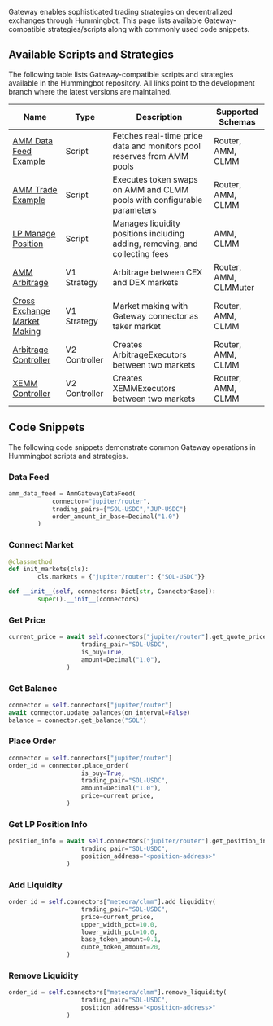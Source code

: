 Gateway enables sophisticated trading strategies on decentralized exchanges through Hummingbot. This page lists available Gateway-compatible strategies/scripts along with commonly used code snippets.

## Available Scripts and Strategies

The following table lists Gateway-compatible scripts and strategies available in the Hummingbot repository. All links point to the development branch where the latest versions are maintained.

| Name | Type | Description | Supported Schemas |
|------|------|-------------|-------------------|
| [AMM Data Feed Example](https://github.com/hummingbot/hummingbot/blob/development/scripts/amm_data_feed_example.py) | Script | Fetches real-time price data and monitors pool reserves from AMM pools | Router, AMM, CLMM |
| [AMM Trade Example](https://github.com/hummingbot/hummingbot/blob/development/scripts/amm_trade_example.py) | Script | Executes token swaps on AMM and CLMM pools with configurable parameters | Router, AMM, CLMM |
| [LP Manage Position](https://github.com/hummingbot/hummingbot/blob/development/scripts/lp_manage_position.py) | Script | Manages liquidity positions including adding, removing, and collecting fees | AMM, CLMM |
| [AMM Arbitrage](https://github.com/hummingbot/hummingbot/tree/development/hummingbot/strategy/amm_arb) | V1 Strategy | Arbitrage between CEX and DEX markets | Router, AMM, CLMMuter |
| [Cross Exchange Market Making](https://github.com/hummingbot/hummingbot/tree/development/hummingbot/strategy/cross_exchange_market_making) | V1 Strategy | Market making with Gateway connector as taker market | Router, AMM, CLMM |
| [Arbitrage Controller](https://github.com/hummingbot/hummingbot/blob/development/controllers/generic/arbitrage_controller.py) | V2 Controller | Creates ArbitrageExecutors between two markets | Router, AMM, CLMM |
| [XEMM Controller](https://github.com/hummingbot/hummingbot/blob/development/controllers/generic/xemm_controller.py) | V2 Controller | Creates XEMMExecutors between two markets | Router, AMM, CLMM |

## Code Snippets

The following code snippets demonstrate common Gateway operations in Hummingbot scripts and strategies.

### Data Feed

```python
amm_data_feed = AmmGatewayDataFeed(
            connector="jupiter/router",
            trading_pairs={"SOL-USDC","JUP-USDC"}
            order_amount_in_base=Decimal("1.0")
        )
```

### Connect Market

```python
@classmethod
def init_markets(cls):
        cls.markets = {"jupiter/router": {"SOL-USDC"}}

def __init__(self, connectors: Dict[str, ConnectorBase]):
        super().__init__(connectors)
```

### Get Price

```python
current_price = await self.connectors["jupiter/router"].get_quote_price(
                    trading_pair="SOL-USDC",
                    is_buy=True,
                    amount=Decimal("1.0"),
                )
```

### Get Balance
```python
connector = self.connectors["jupiter/router"]
await connector.update_balances(on_interval=False)
balance = connector.get_balance("SOL")
```

### Place Order

```python
connector = self.connectors["jupiter/router"]
order_id = connector.place_order(
                    is_buy=True,
                    trading_pair="SOL-USDC",
                    amount=Decimal("1.0"),
                    price=current_price,
                )
```

### Get LP Position Info

```python
position_info = await self.connectors["jupiter/router"].get_position_info(
                    trading_pair="SOL-USDC",
                    position_address="<position-address>"
                )
```

### Add Liquidity

```python
order_id = self.connectors["meteora/clmm"].add_liquidity(
                    trading_pair="SOL-USDC",
                    price=current_price,
                    upper_width_pct=10.0,
                    lower_width_pct=10.0,
                    base_token_amount=0.1,
                    quote_token_amount=20,
                )
```

### Remove Liquidity

```python
order_id = self.connectors["meteora/clmm"].remove_liquidity(
                    trading_pair="SOL-USDC",
                    position_address="<position-address>"
                )
```

